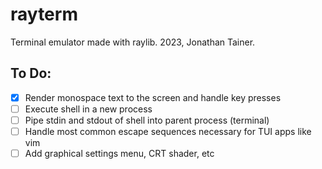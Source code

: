 # rayterm

Terminal emulator made with raylib. 2023, Jonathan Tainer.

## To Do:

- [x] Render monospace text to the screen and handle key presses
- [ ] Execute shell in a new process
- [ ] Pipe stdin and stdout of shell into parent process (terminal)
- [ ] Handle most common escape sequences necessary for TUI apps like vim
- [ ] Add graphical settings menu, CRT shader, etc
